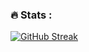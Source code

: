 ### :fire: Stats :
[![GitHub Streak](https://streak-stats.demolab.com?user=erwnmmlng&theme=vue-dark&date_format=M%20j%5B%2C%20Y%5D)](https://git.io/streak-stats)
